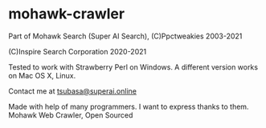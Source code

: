 # mohawk-crawler
Part of Mohawk Search (Super AI Search),
(C)Ppctweakies 2003-2021

(C)Inspire Search Corporation 2020-2021

Tested to work with Strawberry Perl on Windows. A different version works on Mac OS X, Linux. 

Contact me at tsubasa@superai.online

Made with help of many programmers. I want to express thanks to them.
Mohawk Web Crawler, Open Sourced
